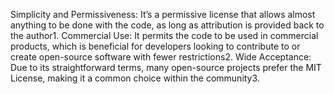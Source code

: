 
Simplicity and Permissiveness: It’s a permissive license that allows almost anything to be done with the code, as long as attribution is provided back to the author1.
Commercial Use: It permits the code to be used in commercial products, which is beneficial for developers looking to contribute to or create open-source software with fewer restrictions2.
Wide Acceptance: Due to its straightforward terms, many open-source projects prefer the MIT License, making it a common choice within the community3.
